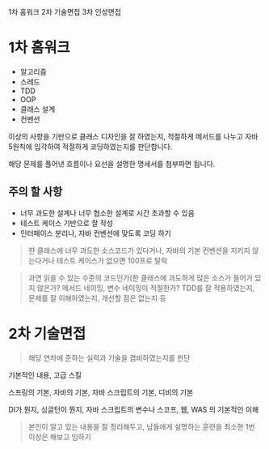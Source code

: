 1차 홈워크
2차 기술면접
3차 인성면접

# 1차 홈워크
- 알고리즘
- 스레드
- TDD
- OOP
- 클래스 설계
- 컨벤션

이상의 사항을 기반으로 클래스 디자인을 잘 하였는지, 적절하게 메서드를 나누고 자바 5원칙에 입각하여 적절하게 코딩하였는지를 판단합니다.

해당 문제를 풀어낸 흐름이나 요선을 설명한 명세서를 첨부파면 됩니다.

## 주의 할 사항
- 너무 과도한 설계나 너무 협소한 설계로 시간 초과할 수 있음
- 테스트 케이스 기반으로 잘 작성
- 인터페이스 분리나, 자바 컨벤션에 맞도록 코딩 하기

> 한 클래스에 너무 과도한 소스코드가 있다거나, 자바의 기본 컨벤션을 지키지 않는다거나 테스트 케이스가 없으면 100프로 탈락

> 과연 읽을 수 있는 수준의 코드인가(한 클래스에 과도하게 많은 소스가 들어가 있지 않은가? 메서드 네이밍, 변수 네이밍이 적절한가?
> TDD를 잘 적용하였는지, 문제를 잘 이해하였는지, 개선할 점은 없는지 등

# 2차 기술면접

> 해당 연차에 준하는 실력과 기술을 겸비하였는지를 판단

기본적인 내용, 고급 스킬

스프링의 기본, 자바의 기본, 자바 스크립트의 기본, 디비의 기본

DI가 뭔지, 싱글턴이 뭔지, 자바 스크립트의 변수나 스코프, 웹, WAS 의 기본적인 이해

> 본인이 알고 있는 내용을 잘 정리해두고, 남들에게 설명하는 훈련을 최소한 1번 이상은 해보고 임하기

